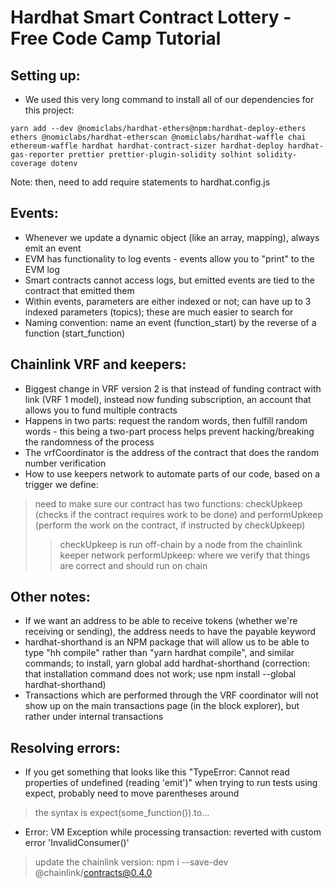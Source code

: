 # Hardhat Smart Contract Lottery - Free Code Camp Tutorial

## Setting up:
-   We used this very long command to install all of our dependencies for this project:

`yarn add --dev @nomiclabs/hardhat-ethers@npm:hardhat-deploy-ethers ethers @nomiclabs/hardhat-etherscan @nomiclabs/hardhat-waffle chai ethereum-waffle hardhat hardhat-contract-sizer hardhat-deploy hardhat-gas-reporter prettier prettier-plugin-solidity solhint solidity-coverage dotenv`

Note: then, need to add require statements to hardhat.config.js

## Events:
-   Whenever we update a dynamic object (like an array, mapping), always emit an event
-   EVM has functionality to log events - events allow you to "print" to the EVM log
-   Smart contracts cannot access logs, but emitted events are tied to the contract that emitted them
-   Within events, parameters are either indexed or not; can have up to 3 indexed parameters (topics); these are much easier to search for
-   Naming convention: name an event (function_start) by the reverse of a function (start_function)

## Chainlink VRF and keepers:
-   Biggest change in VRF version 2 is that instead of funding contract with link (VRF 1 model), instead now funding subscription, an account that allows you to fund multiple contracts
-   Happens in two parts: request the random words, then fulfill random words - this being a two-part process helps prevent hacking/breaking the randomness of the process
-   The vrfCoordinator is the address of the contract that does the random number verification
-   How to use keepers network to automate parts of our code, based on a trigger we define:
>   need to make sure our contract has two functions: checkUpkeep (checks if the contract requires work to be done) and performUpkeep (perform the work on the contract, if instructed by checkUpkeep)
>>  checkUpkeep is run off-chain by a node from the chainlink keeper network
>>  performUpkeep: where we verify that things are correct and should run on chain
## Other notes:
-   If we want an address to be able to receive tokens (whether we're receiving or sending), the address needs to have the payable keyword
-   hardhat-shorthand is an NPM package that will allow us to be able to type "hh compile" rather than "yarn hardhat compile", and similar commands; to install, yarn global add hardhat-shorthand (correction: that installation command does not work; use npm install --global hardhat-shorthand)
-   Transactions which are performed through the VRF coordinator will not show up on the main transactions page (in the block explorer), but rather under internal transactions

## Resolving errors:
-   If you get something that looks like this "TypeError: Cannot read properties of undefined (reading 'emit')" when trying to run tests using expect, probably need to move parentheses around
>   the syntax is expect(some_function()).to...
-   Error: VM Exception while processing transaction: reverted with custom error 'InvalidConsumer()'
>   update the chainlink version: npm i --save-dev @chainlink/contracts@0.4.0